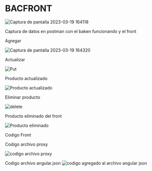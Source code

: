 # BACFRONT

![Captura de pantalla 2023-03-19 164118](https://user-images.githubusercontent.com/126131443/226214284-1ed90ad7-0f2f-419a-b3e9-75fe885fc2ea.png)

Captura de datos en postman con el baken funcionando y el front 

Agregar

![Captura de pantalla 2023-03-19 164320](https://user-images.githubusercontent.com/126131443/226214346-8d26f6bb-082c-423a-9a58-3cec73e5dc5e.png)

Actualizar 

![Put](https://user-images.githubusercontent.com/126131443/226214414-8f18eae9-d448-40ae-82b2-53fcfc30fcdf.png)

Producto actualizado 

![Producto actualizado ](https://user-images.githubusercontent.com/126131443/226214873-7e33fe63-fbc7-4603-aee0-328dd14e9621.png)


Eliminar producto 

![delete](https://user-images.githubusercontent.com/126131443/226214910-8d5540d0-a3eb-41d4-ad8e-44aa55d80706.png)

Producto eliminado del front

![Producto eliminado](https://user-images.githubusercontent.com/126131443/226214964-5a6c7639-23b7-4568-b61d-3ece819fa2b3.png)


Codigo Front 

Codigo archivo proxy

![codigo archivo proxy](https://user-images.githubusercontent.com/126131443/227812258-600568e2-4d74-4eaf-83d6-071f1fb9331b.png)

Codigo archivo angular.json
![codigo agregado al archivo angular json](https://user-images.githubusercontent.com/126131443/227812271-cf7fe650-9ce0-4b28-8f0e-04fd50254532.png)



